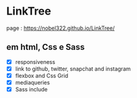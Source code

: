# LinkTree

page : https://nobel322.github.io/LinkTree/

## em html, Css e Sass

- [x] responsiveness
- [x] link to github, twitter, snapchat and instagram
- [x] flexbox and Css Grid
- [x] mediaqueries
- [x] Sass include
